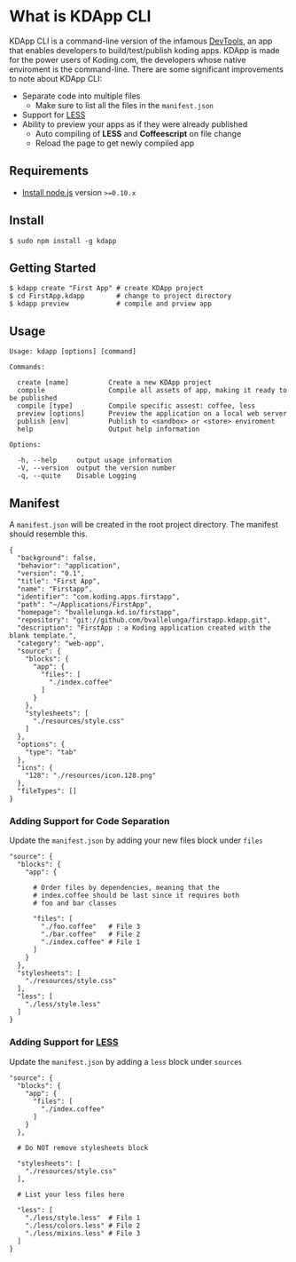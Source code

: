 # What is KDApp CLI
KDApp CLI is a command-line version of the infamous [DevTools](https://koding.com/DevTools), an app that enables developers to build/test/publish koding apps. 
KDApp is made for the power users of Koding.com, the developers whose native enviroment is the command-line.
There are some significant improvements to note about KDApp CLI:

- Separate code into multiple files
  - Make sure to list all the files in the `manifest.json`
- Support for [LESS](https://github.com/less/less.js)
- Ability to preview your apps as if they were already published
  - Auto compiling of **LESS** and **Coffeescript** on file change
  - Reload the page to get newly compiled app

## Requirements

- [Install node.js](http://nodejs.org/) version `>=0.10.x`

## Install

```
$ sudo npm install -g kdapp
```

## Getting Started

```
$ kdapp create "First App" # create KDApp project
$ cd FirstApp.kdapp        # change to project directory
$ kdapp preview            # compile and prview app
```

## Usage

```
Usage: kdapp [options] [command]

Commands:

  create [name]          Create a new KDApp project
  compile                Compile all assets of app, making it ready to be published
  compile [type]         Compile specific assest: coffee, less
  preview [options]      Preview the application on a local web server
  publish [env]          Publish to <sandbox> or <store> enviroment
  help                   Output help information

Options:

  -h, --help     output usage information
  -V, --version  output the version number
  -q, --quite    Disable Logging
```

## Manifest

A `manifest.json` will be created in the root project directory. The manifest should resemble this.

```
{
  "background": false,
  "behavior": "application",
  "version": "0.1",
  "title": "First App",
  "name": "Firstapp",
  "identifier": "com.koding.apps.firstapp",
  "path": "~/Applications/FirstApp",
  "homepage": "bvallelunga.kd.io/firstapp",
  "repository": "git://github.com/bvallelunga/firstapp.kdapp.git",
  "description": "FirstApp : a Koding application created with the blank template.",
  "category": "web-app",
  "source": {
    "blocks": {
      "app": {
        "files": [
          "./index.coffee"
        ]
      }
    },
    "stylesheets": [
      "./resources/style.css"
    ]
  },
  "options": {
    "type": "tab"
  },
  "icns": {
    "128": "./resources/icon.128.png"
  },
  "fileTypes": []
}
```

### Adding Support for Code Separation

Update the `manifest.json` by adding your new files block under `files`

```
"source": {
  "blocks": {
    "app": {
    
      # Order files by dependencies, meaning that the 
      # index.coffee should be last since it requires both 
      # foo and bar classes
      
      "files": [
        "./foo.coffee"   # File 3
        "./bar.coffee"   # File 2
        "./index.coffee" # File 1 
      ]
    }
  },
  "stylesheets": [
    "./resources/style.css"
  ],
  "less": [
    "./less/style.less"
  ]
}
```


### Adding Support for [LESS](https://github.com/less/less.js)

Update the `manifest.json` by adding a `less` block under `sources`

```
"source": {
  "blocks": {
    "app": {
      "files": [
        "./index.coffee"
      ]
    }
  },
  
  # Do NOT remove stylesheets block
  
  "stylesheets": [
    "./resources/style.css"
  ],
  
  # List your less files here
  
  "less": [
    "./less/style.less"  # File 1
    "./less/colors.less" # File 2
    "./less/mixins.less" # File 3
  ]
}
```


